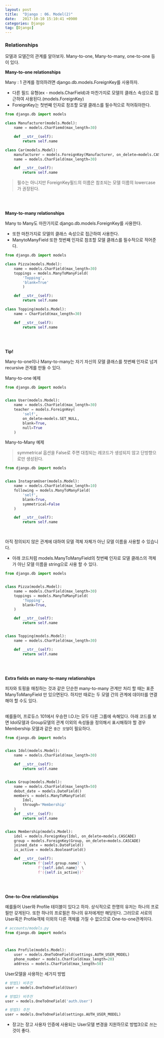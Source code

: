 ```yaml
---
layout: post
title:  "Django : 06. Model(2)"
date:   2017-10-10 15:10:41 +0900
categories: Django
tag: [Django]
---
```


### Relationships
모델과 모델간의 관계를 알아보자. Many-to-one, Many-to-many, one-to-one 등이 있다.

**Many-to-one relationships**

Many : 1 관계를 정의하려면 django.db.models.ForeignKey를 사용하자. <br>

- 다른 필드 유형(ex - models.CharField)과 마찬가지로 모델의 클래스 속성으로 접근하여 사용된다.(models.ForeignKey)
- ForeignKey는 첫번째 인자로 참조할 모델 클래스를 필수적으로 적어줘야한다.

```python
from django.db import models

class Manufacturer(models.Model):
	name = models.CharFiemd(max_length=30)

	def __str__(self):
		return self.name

class Car(models.Model):
	manufacturer = models.ForeignKey(Manufacturer, on_delete=models.CASCADE)
	name = models.CharField(max_length=30)

	def __str__(self):
		return self.name
```

> 필수는 아니지만 ForeignKey필드의 이름은 참조되는 모델 이름의 lowercase가 권장된다.



<br><br>

**Many-to-many relationships**

Many to Many도 마찬가지로 django.db.models.ForeignKey를 사용한다.

- 또한 마찬가지로 모델의 클래스 속성으로 접근하여 사용한다.
- ManytoManyField 또한 첫번째 인자로 참조할 모델 클래스를 필수적으로 적어준다.

```python
from django.db import models

class Pizza(models.Model):
	name = models.CharField(max_length=30)
	toppings = models.ManyToManyField(
		'Topping',
		'blank=True'
		)

	def __str__(self):
		return self.name

class Topping(models.Model):
	name = CharField(max_length=30)

	def __str__(self):
		return self.name
```

<br><br>

**Tip!**

Many-to-one이나 Many-to-many는 자기 자신의 모델 클래스를 첫번째 인자로 넘겨 recursive 관게를 만들 수 있다.

Many-to-one 예제

```python
from django.db import models


class User(models.Model):
    name = models.CharField(max_length=30)
    teacher = models.ForeignKey(
        'self',
        on_delete=models.SET_NULL,
        blank=True,
        null=True
    )
```

Many-to-Many 예제
> symmetrical 옵션을 False로 주면 대칭되는 레코드가 생성되지 않고 단방향으로만 생성된다.

```python
from django.db import models


class InstagramUser(models.Model):
    name = models.CharField(max_length=10)
    following = models.ManyToManyField(
        'self',
        blank=True,
        symmetrical=False
    )

    def __str__(self):
        return self.name
```

<br>

아직 정의되지 않은 관계에 대하여 모델 객체 자체가 아닌 모델 이름을 사용할 수 있습니다.

- 아래 코드처럼 models.ManyToManyField의 첫번째 인자로 모델 클래스의 객체가 아닌 모델 이름을 string으로 사용 할 수 있다.  

```python
from django.db import models


class Pizza(models.Model):
    name = models.CharField(max_length=30)
    toppings = models.ManyToManyField(
        'Topping',
        blank=True,
    )

    def __str__(self):
        return self.name


class Topping(models.Model):
    name = models.CharField(max_length=30)

    def __str__(self):
        return self.name
```

<br><br>

**Extra fields on many-to-many relationships**

피자와 토핑을 매칭하는 것과 같은 단순한 many-to-many 관계만 처리 할 때는 표준 ManyToManyField 만 있으면된다. 하지만 때로는 두 모델 간의 관계에 데이터를 연결해야 할 수도 있다.<br><br>

예를들어, 프로듀스 101에서 우승한 I.O.I는 모두 다른 그룹에 속해있다. 아래 코드를 보면 Idol모델과 Group모델의 관계 이외의 속성들을 정의해서 표시해줘야 할 경우 Membership 모델과 같은 `중간 모델`이 필요하다.

```python
from django.db import models


class Idol(models.Model):
    name = models.CharField(max_length=30)

    def __str__(self):
        return self.name


class Group(models.Model):
    name = models.CharField(max_length=50)
    debut_date = models.DateField()
    members = models.ManyToManyField(
        Idol,
        through='Membership'
    )
    def __str__(self):
        return self.name


class Membership(models.Model):
    idol = models.ForeignKey(Idol, on_delete=models.CASCADE)
    group = models.ForeignKey(Group, on_delete=models.CASCADE)
    joined_date = models.DateField()
    is_active = models.BooleanField()

    def __str__(self):
        return f'{self.group.name}' \
               f'{self.idol.name}' \
               f'({self.is_active})'
```

<br><br>

**One-to-One relationships**

예를들어 User와 Profile 테이블이 있다고 하자. 상식적으로 한명의 유저는 하나의 프로필만 갖게된다. 또한 하나의 프로필은 하나의 유저에게만 해당된다. 그러므로 서로의 User혹은 Profile객체 이외의 다른 객체를 가질 수 없으므로 One-to-one관계이다.

```python
# accounts/models.py
from django.db import models



class Profile(models.Model):
    user = models.OneToOneField(settings.AUTH_USER_MODEL)
    phone_number = models.CharField(max_length=20)
    address = models.CharField(max_length=50)
```

User모델을 사용하는 세가지 방법

```python
# 방법1) 비추천
user = models.OneToOneField(User)

# 방법2) 비추천
user = models.OneToOneField('auth.User')

# 방법3) 추천
user = models.OneToOneField(settings.AUTH_USER_MODEL)
```

- 장고는 장고 사용자 인증에 사용되는 User모델 변경을 지원하므로 방법3으로 쓰는 것이 좋다.